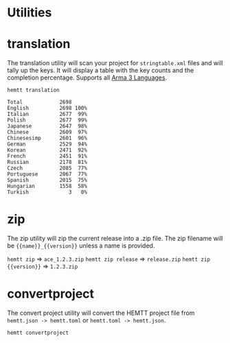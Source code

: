 # Utilities

# translation

The translation utility will scan your project for `stringtable.xml` files and will tally up the keys. It will display a table with the key counts and the completion percentage. Supports all [Arma 3 Languages](https://community.bistudio.com/wiki/Stringtable.xml#Supported_languages).

`hemtt translation`
```
Total            2698
English          2698 100%
Italian          2677  99%
Polish           2677  99%
Japanese         2647  98%
Chinese          2609  97%
Chinesesimp      2601  96%
German           2529  94%
Korean           2471  92%
French           2451  91%
Russian          2178  81%
Czech            2085  77%
Portuguese       2067  77%
Spanish          2015  75%
Hungarian        1558  58%
Turkish             3   0%
```

# zip

The zip utility will zip the current release into a .zip file. The zip filename will be `{{name}}_{{version}}` unless a name is provided.

`hemtt zip` => `ace_1.2.3.zip`
`hemtt zip release` => `release.zip`
`hemtt zip {{version}}` => `1.2.3.zip`


# convertproject
The convert project utility will convert the HEMTT project file from `hemtt.json -> hemtt.toml` or `hemtt.toml -> hemtt.json`.

`hemtt convertproject`

